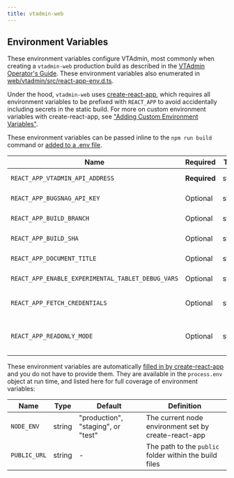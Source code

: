 ```yaml
---
title: vtadmin-web
---
```


## Environment Variables

These environment variables configure VTAdmin, most commonly when creating a `vtadmin-web` production build as described in the [VTAdmin Operator's Guide][operators_guide]. These environment variables also enumerated in [web/vtadmin/src/react-app-env.d.ts][vtadmin_env_ref].

Under the hood, `vtadmin-web` uses [create-react-app][cra], which requires all environment variables to be prefixed with `REACT_APP` to avoid accidentally including secrets in the static build. For more on custom environment variables with create-react-app, see ["Adding Custom Environment Variables"][cra_env_ref].

These environment variables can be passed inline to the `npm run build` command or [added to a .env file][cra_env_file_ref].


| Name | Required | Type | Default | Definition |
| -------- | --------- | --------- | --------- |--------- |
| `REACT_APP_VTADMIN_API_ADDRESS` | **Required** | string | - | The full address of vtadmin-api's HTTP(S) interface. Example: "https://vtadmin.example.com:12345" | 
| `REACT_APP_BUGSNAG_API_KEY` | Optional | string | - | An API key for https://bugsnag.com. If defined, the @bugsnag/js client will be initialized. Your Bugsnag API key can be found in your Bugsnag Project Settings. | 
| `REACT_APP_BUILD_BRANCH` | Optional | string | - | The branch vtadmin-web was built with. Used only for debugging; will appear on the (secret) /settings route in the UI. |
| `REACT_APP_BUILD_SHA` | Optional | string | - | The SHA vtadmin-web was built with. Used only for debugging; will appear on the (secret) /settings route in the UI. |
| `REACT_APP_DOCUMENT_TITLE` | Optional | string | "VTAdmin" | Used for the document.title property. Overriding this can be useful to differentiate between multiple VTAdmin deployments, e.g., "VTAdmin (staging)". |
| `REACT_APP_ENABLE_EXPERIMENTAL_TABLET_DEBUG_VARS` | Optional | string | - | Optional, but recommended. When `"true"`, enables front-end components that query vtadmin-api's /api/experimental/tablet/{tablet}/debug/vars endpoint. | 
| `REACT_APP_FETCH_CREDENTIALS` | Optional | string | - | Configures the `credentials` property for fetch requests  made against vtadmin-api. If unspecified, uses fetch defaults. See https://developer.mozilla.org/en-US/docs/Web/API/Fetch_API/Using_Fetch#sending_a_request_with_credentials_included |
| `REACT_APP_READONLY_MODE` | Optional | string | "false" | If "true", UI controls that correspond to write actions (PUT, POST, DELETE) will be hidden. Note that this *only* affects the UI. If write actions are a concern, Vitess operators are encouraged to also [configure vtadmin-api for role-based access control (RBAC)][rbac] if needed. | 

[cra]: https://create-react-app.dev/
[cra_env_ref]: https://create-react-app.dev/docs/adding-custom-environment-variables/
[cra_env_file_ref]: https://create-react-app.dev/docs/adding-custom-environment-variables/#adding-development-environment-variables-in-env
[operators_guide]: ../../vtadmin/operators_guide
[rbac]: ../../vtadmin/role-based-access-control
[vtadmin_env_ref]: https://github.com/vitessio/vitess/blob/main/web/vtadmin/src/react-app-env.d.ts

These environment variables are automatically [filled in by create-react-app](https://create-react-app.dev/docs/adding-custom-environment-variables/#:~:text=By%20default%20you%20will%20have,by%20inspecting%20your%20app's%20files.) and you do not have to provide them. They are available in the `process.env` object at run time, and listed here for full coverage of environment variables:

| Name | Type | Default | Definition |
| -------- | --------- | --------- | --------- |
| `NODE_ENV` | string | "production", "staging", or "test" | The current node environment set by create-react-app | 
| `PUBLIC_URL` | string | - | The path to the `public` folder within the build files |
